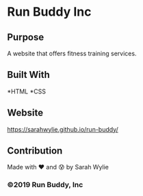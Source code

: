 # Run Buddy Inc

## Purpose
A website that offers fitness training services.

## Built With 
*HTML
*CSS

## Website
https://sarahwylie.github.io/run-buddy/

##  Contribution
Made with :heart: and :cold_sweat: by Sarah Wylie

### ©️2019 Run Buddy, Inc
